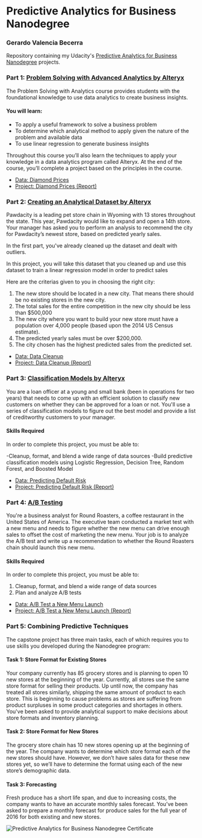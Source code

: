 # Predictive Analytics for Business Nanodegree

### Gerardo Valencia Becerra

Repository containing my Udacity's [Predictive Analytics for Business Nanodegree](https://www.udacity.com/course/predictive-analytics-for-business-nanodegree--nd008t) projects.

### Part 1: [Problem Solving with Advanced Analytics by Alteryx](https://www.udacity.com/course/problem-solving-with-advanced-analytics--ud976)

The Problem Solving with Analytics course provides students with the foundational knowledge to use data analytics to create business insights.

#### You will learn:

- To apply a useful framework to solve a business problem
- To determine which analytical method to apply given the nature of the problem and available data
- To use linear regression to generate business insights

Throughout this course you’ll also learn the techniques to apply your knowledge in a data analytics program called Alteryx. At the end of the course, you’ll complete a project based on the principles in the course.

- [Data: Diamond Prices](https://github.com/GValenB78/Predictive-Analytics-for-Business-Nanodegree/tree/main/1%20-%20Problem%20Solving%20With%20Analytics/Data)
- [Project: Diamond Prices (Report)](https://github.com/GValenB78/Predictive-Analytics-for-Business-Nanodegree/blob/main/1%20-%20Problem%20Solving%20With%20Analytics/ProjectDiamondPrices_ValenciaBecerrraG.pdf)


### Part 2: [Creating an Analytical Dataset by Alteryx](https://www.udacity.com/course/creating-an-analytical-dataset--ud977)

Pawdacity is a leading pet store chain in Wyoming with 13 stores throughout the state. This year, Pawdacity would like to expand and open a 14th store. Your manager has asked you to perform an analysis to recommend the city for Pawdacity’s newest store, based on predicted yearly sales.

In the first part, you've already cleaned up the dataset and dealt with outliers.

In this project, you will take this dataset that you cleaned up and use this dataset to train a linear regression model in order to predict sales

Here are the criterias given to you in choosing the right city:

1. The new store should be located in a new city. That means there should be no existing stores in the new city.
2. The total sales for the entire competition in the new city should be less than $500,000
3. The new city where you want to build your new store must have a population over 4,000 people (based upon the 2014 US Census estimate).
4. The predicted yearly sales must be over $200,000.
5. The city chosen has the highest predicted sales from the predicted set.

- [Data: Data Cleanup](https://github.com/GValenB78/Predictive-Analytics-for-Business-Nanodegree/tree/main/2%20-%20Data%20Wrangling/Data)
- [Project: Data Cleanup (Report) ](https://github.com/GValenB78/Predictive-Analytics-for-Business-Nanodegree/blob/main/2%20-%20Data%20Wrangling/ProjectDataCleanup_ValenciaBecerrraG.pdf)


### Part 3: [Classification Models by Alteryx](https://www.udacity.com/course/classification-models--ud978)

You are a loan officer at a young and small bank (been in operations for two years) that needs to come up with an efficient solution to classify new customers on whether they can be approved for a loan or not. You'll use a series of classification models to figure out the best model and provide a list of creditworthy customers to your manager.

#### Skills Required
In order to complete this project, you must be able to:

-Cleanup, format, and blend a wide range of data sources
-Build predictive classification models using Logistic Regression, Decision Tree, Random Forest, and Boosted Model

- [Data: Predicting Default Risk](https://github.com/GValenB78/Predictive-Analytics-for-Business-Nanodegree/tree/main/3%20-%20Classification%20Models/Data)
- [Project: Predicting Default Risk (Report)](https://github.com/GValenB78/Predictive-Analytics-for-Business-Nanodegree/blob/main/3%20-%20Classification%20Models/P3%20Submission%20Report.pdf)


### Part 4: [A/B Testing](https://www.udacity.com/course/ab-testing--ud979)

You're a business analyst for Round Roasters, a coffee restaurant in the United States of America. The executive team conducted a market test with a new menu and needs to figure whether the new menu can drive enough sales to offset the cost of marketing the new menu. Your job is to analyze the A/B test and write up a recommendation to whether the Round Roasters chain should launch this new menu.

#### Skills Required

In order to complete this project, you must be able to:

1. Cleanup, format, and blend a wide range of data sources
2. Plan and analyze A/B tests

- [Data: A/B Test a New Menu Launch](https://github.com/GValenB78/Predictive-Analytics-for-Business-Nanodegree/tree/main/4%20-%20AB%20Testing/Data)
- [Project: A/B Test a New Menu Launch (Report)](https://github.com/GValenB78/Predictive-Analytics-for-Business-Nanodegree/blob/main/4%20-%20AB%20Testing/ProjectAnalyzingAMarketTest_ValenciaBecerrraG.pdf)

### Part 5: Combining Predictive Techniques

The capstone project has three main tasks, each of which requires you to use skills you developed during the Nanodegree program:

#### Task 1: Store Format for Existing Stores

Your company currently has 85 grocery stores and is planning to open 10 new stores at the beginning of the year. Currently, all stores use the same store format for selling their products. Up until now, the company has treated all stores similarly, shipping the same amount of product to each store. This is beginning to cause problems as stores are suffering from product surpluses in some product categories and shortages in others. You've been asked to provide analytical support to make decisions about store formats and inventory planning.

#### Task 2: Store Format for New Stores

The grocery store chain has 10 new stores opening up at the beginning of the year. The company wants to determine which store format each of the new stores should have. However, we don’t have sales data for these new stores yet, so we’ll have to determine the format using each of the new store’s demographic data.

#### Task 3: Forecasting

Fresh produce has a short life span, and due to increasing costs, the company wants to have an accurate monthly sales forecast. You’ve been asked to prepare a monthly forecast for produce sales for the full year of 2016 for both existing and new stores.

![Predictive Analytics for Business Nanodegree Certificate](https://github.com/GValenB78/Predictive-Analytics-for-Business-Nanodegree/blob/main/images/Certificate_page-0001.jpg?raw=true)
